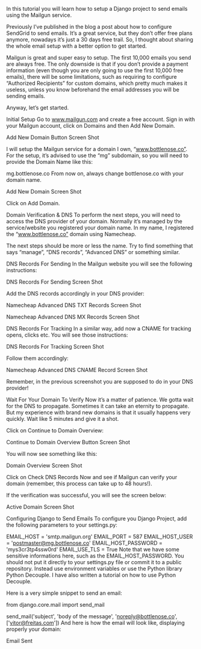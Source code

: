 In this tutorial you will learn how to setup a Django project to send emails using the Mailgun service.

Previously I’ve published in the blog a post about how to configure SendGrid to send emails. It’s a great service, but they don’t offer free plans anymore, nowadays it’s just a 30 days free trail. So, I thought about sharing the whole email setup with a better option to get started.

Mailgun is great and super easy to setup. The first 10,000 emails you send are always free. The only downside is that if you don’t provide a payment information (even though you are only going to use the first 10,000 free emails), there will be some limitations, such as requiring to configure “Authorized Recipients” for custom domains, which pretty much makes it useless, unless you know beforehand the email addresses you will be sending emails.

Anyway, let’s get started.

Initial Setup
Go to www.mailgun.com and create a free account. Sign in with your Mailgun account, click on Domains and then Add New Domain.

Add New Domain Button Screen Shot

I will setup the Mailgun service for a domain I own, “www.bottlenose.co”. For the setup, it’s advised to use the “mg” subdomain, so you will need to provide the Domain Name like this:

mg.bottlenose.co
From now on, always change bottlenose.co with your domain name.

Add New Domain Screen Shot

Click on Add Domain.

Domain Verification & DNS
To perform the next steps, you will need to access the DNS provider of your domain. Normally it’s managed by the service/website you registered your domain name. In my name, I registered the “www.bottlenose.co” domain using Namecheap.

The next steps should be more or less the name. Try to find something that says “manage”, “DNS records”, “Advanced DNS” or something similar.

DNS Records For Sending
In the Mailgun website you will see the following instructions:

DNS Records For Sending Screen Shot

Add the DNS records accordingly in your DNS provider:

Namecheap Advanced DNS TXT Records Screen Shot

Namecheap Advanced DNS MX Records Screen Shot

DNS Records For Tracking
In a similar way, add now a CNAME for tracking opens, clicks etc. You will see those instructions:

DNS Records For Tracking Screen Shot

Follow them accordingly:

Namecheap Advanced DNS CNAME Record Screen Shot

Remember, in the previous screenshot you are supposed to do in your DNS provider!

Wait For Your Domain To Verify
Now it’s a matter of patience. We gotta wait for the DNS to propagate. Sometimes it can take an eternity to propagate. But my experience with brand new domains is that it usually happens very quickly. Wait like 5 minutes and give it a shot.

Click on Continue to Domain Overview:

Continue to Domain Overview Button Screen Shot

You will now see something like this:

Domain Overview Screen Shot

Click on Check DNS Records Now and see if Mailgun can verify your domain (remember, this process can take up to 48 hours!).

If the verification was successful, you will see the screen below:

Active Domain Screen Shot

Configuring Django to Send Emails
To configure you Django Project, add the following parameters to your settings.py:

EMAIL_HOST = 'smtp.mailgun.org'
EMAIL_PORT = 587
EMAIL_HOST_USER = 'postmaster@mg.bottlenose.co'
EMAIL_HOST_PASSWORD = 'mys3cr3tp4ssw0rd'
EMAIL_USE_TLS = True
Note that we have some sensitive informations here, such as the EMAIL_HOST_PASSWORD. You should not put it directly to your settings.py file or commit it to a public repository. Instead use environment variables or use the Python library Python Decouple. I have also written a tutorial on how to use Python Decouple.

Here is a very simple snippet to send an email:

from django.core.mail import send_mail

send_mail('subject', 'body of the message', 'noreply@bottlenose.co', ['vitor@freitas.com'])
And here is how the email will look like, displaying properly your domain:

Email Sent
